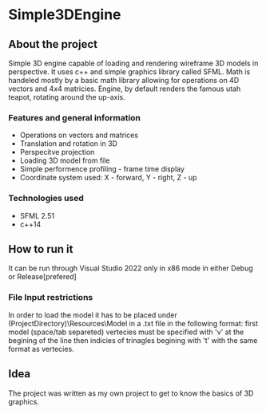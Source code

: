 # Simple3DEngine

## About the project
Simple 3D engine capable of loading and rendering wireframe 3D models in perspective. It uses c++ and simple graphics library called SFML. Math is handeled mostly by a basic math library allowing for operations on 4D vectors and 4x4 matricies. Engine, by default renders the famous utah teapot, rotating around the up-axis.

### Features and general information
  * Operations on vectors and matrices
  * Translation and rotation in 3D
  * Perspecitve projection
  * Loading 3D model from file
  * Simple performence profiling - frame time display
  * Coordinate system used: X - forward, Y - right, Z - up

### Technologies used
  * SFML 2.51
  * c++14

## How to run it
It can be run through Visual Studio 2022 only in x86 mode in either Debug or Release[prefered]

### File Input restrictions
In order to load the model it has to be placed under (ProjectDirectory)\Resources\Model in a .txt file in the following format: first model (space/tab separeted) vertecies must be specified with 'v' at the begining of the line then indicies of trinagles begining with 't' with the same format as vertecies.

## Idea
The project was written as my own project to get to know the basics of 3D graphics.
